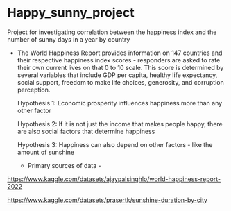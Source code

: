 # Happy_sunny_project
Project for investigating correlation between the happiness index and the number of sunny days in a year by country

- The World Happiness Report provides information on 147 countries and their respective happiness index scores  - responders are  asked to rate their own current lives on that 0 to 10 scale. 
  This score is determined by several variables that include GDP per capita, healthy life expectancy, social support, freedom to make life choices, generosity, and corruption perception.

  Hypothesis 1: 
    Economic prosperity influences happiness more than any other factor

  Hypothesis 2: 
    If it is not just the income that makes people happy, there are also social factors that determine happiness

  Hypothesis 3:
    Happiness can also depend on other factors - like the amount of sunshine

  - Primary sources of data - 

https://www.kaggle.com/datasets/ajaypalsinghlo/world-happiness-report-2022

https://www.kaggle.com/datasets/prasertk/sunshine-duration-by-city



